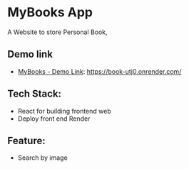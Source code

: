 # MyBooks App

A Website to store Personal Book,

## Demo link

- [MyBooks - Demo Link](https://book-utj0.onrender.com/): https://book-utj0.onrender.com/

## Tech Stack:

- React for building frontend web
- Deploy front end Render

## Feature:

- Search by image
